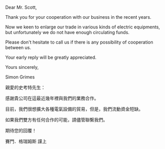 Dear Mr. Scott,

Thank you for your cooperation with our business in the recent years.

Now we keen to enlarge our trade in various kinds of electric
equipments, but unfortunately we do not have enough circulating funds.

Please don\'t hesitate to call us if there is any possibility of
cooperation between us.

Your early reply will be greatly appreciated.

Yours sincerely,

Simon Grimes

親愛的史考特先生：

感謝貴公司在這最近幾年裡與我們的業務合作。

目前，我們很想擴大各種電氣設備的貿易，但是，我們流動資金短缺。

如果我們雙方有任何合作的可能，請儘管聯繫我們。

期待您的回覆！

賽門．格瑞姆斯 謹上
